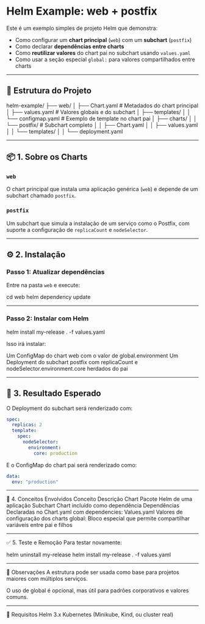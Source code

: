 # Helm Example: web + postfix

Este é um exemplo simples de projeto Helm que demonstra:

- Como configurar um **chart principal** (`web`) com um **subchart** (`postfix`)
- Como declarar **dependências entre charts**
- Como **reutilizar valores** do chart pai no subchart usando `values.yaml`
- Como usar a seção especial `global:` para valores compartilhados entre charts

---

## 📁 Estrutura do Projeto

helm-example/
├── web/
│ ├── Chart.yaml # Metadados do chart principal
│ ├── values.yaml # Valores globais e do subchart
│ ├── templates/
│ │ └── configmap.yaml # Exemplo de template no chart pai
│ ├── charts/
│ │ └── postfix/ # Subchart completo
│ │ ├── Chart.yaml
│ │ ├── values.yaml
│ │ └── templates/
│ │ └── deployment.yaml

---

## 📦 1. Sobre os Charts

### `web`

O chart principal que instala uma aplicação genérica (`web`) e depende de um subchart chamado `postfix`.

### `postfix`

Um subchart que simula a instalação de um serviço como o Postfix, com suporte a configuração de `replicaCount` e `nodeSelector`.

---

## ⚙️ 2. Instalação

### Passo 1: Atualizar dependências

Entre na pasta `web` e execute:

cd web
helm dependency update

---

### Passo 2: Instalar com Helm

helm install my-release . -f values.yaml

Isso irá instalar:

Um ConfigMap do chart web com o valor de global.environment
Um Deployment do subchart postfix com replicaCount e nodeSelector.environment.core herdados do pai


---


## 📌 3. Resultado Esperado

O Deployment do subchart será renderizado com:

```yaml
spec:
  replicas: 2
  template:
    spec:
      nodeSelector:
        environment:
          core: production
```

E o ConfigMap do chart pai será renderizado como:

```yaml
data:
  env: "production"
```


---  

  
🧠 4. Conceitos Envolvidos
Conceito	Descrição
Chart	Pacote Helm de uma aplicação
Subchart	Chart incluído como dependência
Dependências	Declaradas no Chart.yaml com dependencies:
Values.yaml	Valores de configuração dos charts
global:	Bloco especial que permite compartilhar variáveis entre pai e filhos


---

✅ 5. Teste e Remoção
Para testar novamente:

helm uninstall my-release
helm install my-release . -f values.yaml


---


📝 Observações
A estrutura pode ser usada como base para projetos maiores com múltiplos serviços.

O uso de global é opcional, mas útil para padrões corporativos e valores comuns.


---


📌 Requisitos
Helm 3.x
Kubernetes (Minikube, Kind, ou cluster real)

